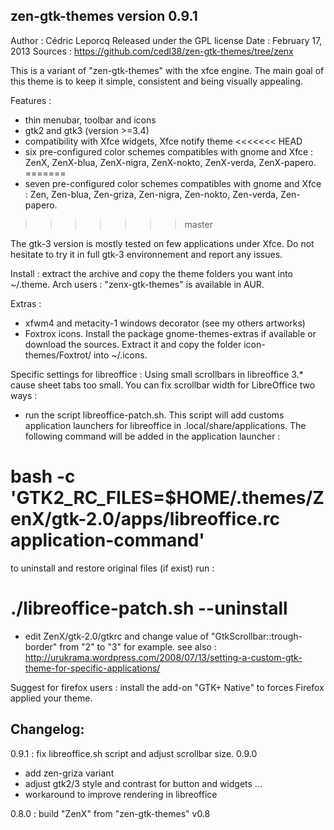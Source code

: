 zen-gtk-themes version 0.9.1
----------------------------

Author : Cédric Leporcq
Released under the GPL license
Date : February 17, 2013
Sources : https://github.com/cedl38/zen-gtk-themes/tree/zenx

This is a variant of "zen-gtk-themes" with the xfce engine.
The main goal of this theme is to keep it simple, consistent and being visually appealing.

Features :
 - thin menubar, toolbar and icons
 - gtk2 and gtk3 (version >=3.4)
 - compatibility with Xfce widgets, Xfce notify theme
<<<<<<< HEAD
 - six pre-configured color schemes compatibles with gnome and Xfce : ZenX, ZenX-blua, ZenX-nigra, ZenX-nokto, ZenX-verda, ZenX-papero.
=======
 - seven pre-configured color schemes compatibles with gnome and Xfce : Zen, Zen-blua, Zen-griza, Zen-nigra, Zen-nokto, Zen-verda, Zen-papero.
>>>>>>> master

The gtk-3 version is mostly tested on few applications under Xfce. Do not hesitate to try it in full gtk-3 environnement and report any issues.

Install : extract the archive and copy the theme folders you want into ~/.theme.
Arch users : "zenx-gtk-themes" is available in AUR.

Extras :
 - xfwm4 and metacity-1 windows decorator (see my others artworks)
 - Foxtrox icons. Install the package gnome-themes-extras if available or download the sources. Extract it and copy the folder icon-themes/Foxtrot/ into ~/.icons.

Specific settings for libreoffice :
Using small scrollbars in libreoffice 3.* cause sheet tabs too small. You can fix scrollbar width for LibreOffice two ways :
- run the script libreoffice-patch.sh. This script will add customs application launchers for libreoffice in .local/share/applications. The following command will be added in the application launcher :
# bash -c 'GTK2_RC_FILES=$HOME/.themes/ZenX/gtk-2.0/apps/libreoffice.rc application-command'
to uninstall and restore original files (if exist) run :
# ./libreoffice-patch.sh --uninstall
- edit ZenX/gtk-2.0/gtkrc and change value of "GtkScrollbar::trough-border" from "2" to "3" for example.
see also :
http://urukrama.wordpress.com/2008/07/13/setting-a-custom-gtk-theme-for-specific-applications/

Suggest for firefox users : install the add-on "GTK+ Native" to forces Firefox applied your theme.

Changelog:
----------

0.9.1 : fix libreoffice.sh script and adjust scrollbar size.
0.9.0
- add zen-griza variant
- adjust gtk2/3 style and contrast for button and widgets ...
- workaround to improve rendering in libreoffice

0.8.0 : build "ZenX" from "zen-gtk-themes" v0.8
